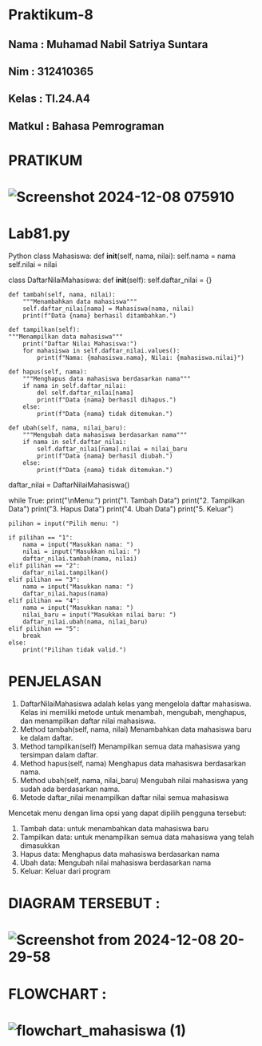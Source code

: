 # Praktikum-8
## Nama : Muhamad Nabil Satriya Suntara
## Nim : 312410365
## Kelas : TI.24.A4
## Matkul : Bahasa Pemrograman

# PRATIKUM
# ![Screenshot 2024-12-08 075910](https://github.com/user-attachments/assets/c41dc4e2-e908-47ac-a614-40e88991dc1e)

# Lab81.py
Python
class Mahasiswa:
    def __init__(self, nama, nilai):
        self.nama = nama
        self.nilai = nilai

class DaftarNilaiMahasiswa:
    def __init__(self):
        self.daftar_nilai = {}

    def tambah(self, nama, nilai):
        """Menambahkan data mahasiswa"""
        self.daftar_nilai[nama] = Mahasiswa(nama, nilai)
        print(f"Data {nama} berhasil ditambahkan.")

    def tampilkan(self):
    """Menampilkan data mahasiswa"""
        print("Daftar Nilai Mahasiswa:")
        for mahasiswa in self.daftar_nilai.values():
            print(f"Nama: {mahasiswa.nama}, Nilai: {mahasiswa.nilai}")

    def hapus(self, nama):
        """Menghapus data mahasiswa berdasarkan nama"""
        if nama in self.daftar_nilai:
            del self.daftar_nilai[nama]
            print(f"Data {nama} berhasil dihapus.")
        else:
            print(f"Data {nama} tidak ditemukan.")

    def ubah(self, nama, nilai_baru):
        """Mengubah data mahasiswa berdasarkan nama"""
        if nama in self.daftar_nilai:
            self.daftar_nilai[nama].nilai = nilai_baru
            print(f"Data {nama} berhasil diubah.")
        else:
            print(f"Data {nama} tidak ditemukan.")
            
daftar_nilai = DaftarNilaiMahasiswa()

while True:
    print("\nMenu:")
    print("1. Tambah Data")
    print("2. Tampilkan Data")
    print("3. Hapus Data")
    print("4. Ubah Data")
    print("5. Keluar")

    pilihan = input("Pilih menu: ")

    if pilihan == "1":
        nama = input("Masukkan nama: ")
        nilai = input("Masukkan nilai: ")
        daftar_nilai.tambah(nama, nilai)
    elif pilihan == "2":
        daftar_nilai.tampilkan()
    elif pilihan == "3":
        nama = input("Masukkan nama: ")
        daftar_nilai.hapus(nama)
    elif pilihan == "4":
        nama = input("Masukkan nama: ")
        nilai_baru = input("Masukkan nilai baru: ")
        daftar_nilai.ubah(nama, nilai_baru)
    elif pilihan == "5":
        break
    else:
        print("Pilihan tidak valid.")

# PENJELASAN 
1. DaftarNilaiMahasiswa adalah kelas yang mengelola daftar mahasiswa. Kelas ini memiliki metode untuk menambah, mengubah, menghapus, dan menampilkan daftar nilai mahasiswa.
2. Method tambah(self, nama, nilai) Menambahkan data mahasiswa baru ke dalam daftar.
3. Method tampilkan(self) Menampilkan semua data mahasiswa yang tersimpan dalam daftar.
4. Method hapus(self, nama) Menghapus data mahasiswa berdasarkan nama.
5. Method ubah(self, nama, nilai_baru) Mengubah nilai mahasiswa yang sudah ada berdasarkan nama.
6. Metode daftar_nilai menampilkan daftar nilai semua mahasiswa

Mencetak menu dengan lima opsi yang dapat dipilih pengguna tersebut:

1. Tambah data: untuk menambahkan data mahasiswa baru
2. Tampilkan data: untuk menampilkan semua data mahasiswa yang telah dimasukkan
3. Hapus data: Menghapus data mahasiswa berdasarkan nama
4. Ubah data: Mengubah nilai mahasiswa berdasarkan nama
5. Keluar: Keluar dari program

# DIAGRAM TERSEBUT : 
# ![Screenshot from 2024-12-08 20-29-58](https://github.com/user-attachments/assets/4f8b38b6-d583-4cae-9a02-ef10ac64ec28)

# FLOWCHART : 
# ![flowchart_mahasiswa (1)](https://github.com/user-attachments/assets/d9c328a9-cf3c-4bd3-ab1d-5dfce72792eb)
